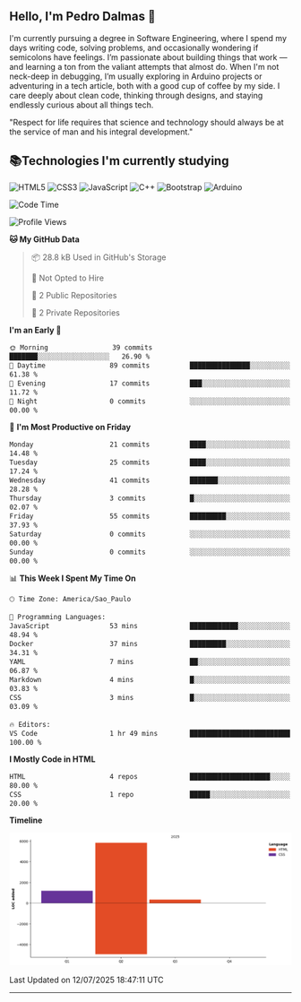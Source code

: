 
## Hello, I'm Pedro Dalmas 👋

I'm currently pursuing a degree in Software Engineering, where I spend my days writing code, solving problems, and occasionally wondering if semicolons have feelings. I’m passionate about building things that work —  and learning a ton from the valiant attempts that almost do. When I'm not neck-deep in debugging, I’m usually exploring in Arduino projects or adventuring in a tech article, both with a good cup of coffee by my side. I care deeply about clean code, thinking through designs, and staying endlessly curious about all things tech.

"Respect for life requires that science and technology should always be at the service of man and his integral development."

## 📚Technologies I'm currently studying

![HTML5](https://img.shields.io/badge/html5-%23E34F26.svg?style=for-the-badge&logo=html5&logoColor=white) ![CSS3](https://img.shields.io/badge/css3-%231572B6.svg?style=for-the-badge&logo=css3&logoColor=white) ![JavaScript](https://img.shields.io/badge/javascript-%23323330.svg?style=for-the-badge&logo=javascript&logoColor=%23F7DF1E) ![C++](https://img.shields.io/badge/c++-%2300599C.svg?style=for-the-badge&logo=c%2B%2B&logoColor=white) ![Bootstrap](https://img.shields.io/badge/bootstrap-%238511FA.svg?style=for-the-badge&logo=bootstrap&logoColor=white) ![Arduino](https://img.shields.io/badge/-Arduino-00979D?style=for-the-badge&logo=Arduino&logoColor=white)

<!--START_SECTION:waka-->
![Code Time](http://img.shields.io/badge/Code%20Time-4%20hrs%2026%20mins-blue)

![Profile Views](http://img.shields.io/badge/Profile%20Views-91-blue)

**🐱 My GitHub Data** 

> 📦 28.8 kB Used in GitHub's Storage 
 > 
> 🚫 Not Opted to Hire
 > 
> 📜 2 Public Repositories 
 > 
> 🔑 2 Private Repositories 
 > 
**I'm an Early 🐤** 

```text
🌞 Morning                39 commits          ███████░░░░░░░░░░░░░░░░░░   26.90 % 
🌆 Daytime                89 commits          ███████████████░░░░░░░░░░   61.38 % 
🌃 Evening                17 commits          ███░░░░░░░░░░░░░░░░░░░░░░   11.72 % 
🌙 Night                  0 commits           ░░░░░░░░░░░░░░░░░░░░░░░░░   00.00 % 
```
📅 **I'm Most Productive on Friday** 

```text
Monday                   21 commits          ████░░░░░░░░░░░░░░░░░░░░░   14.48 % 
Tuesday                  25 commits          ████░░░░░░░░░░░░░░░░░░░░░   17.24 % 
Wednesday                41 commits          ███████░░░░░░░░░░░░░░░░░░   28.28 % 
Thursday                 3 commits           █░░░░░░░░░░░░░░░░░░░░░░░░   02.07 % 
Friday                   55 commits          █████████░░░░░░░░░░░░░░░░   37.93 % 
Saturday                 0 commits           ░░░░░░░░░░░░░░░░░░░░░░░░░   00.00 % 
Sunday                   0 commits           ░░░░░░░░░░░░░░░░░░░░░░░░░   00.00 % 
```


📊 **This Week I Spent My Time On** 

```text
🕑︎ Time Zone: America/Sao_Paulo

💬 Programming Languages: 
JavaScript               53 mins             ████████████░░░░░░░░░░░░░   48.94 % 
Docker                   37 mins             █████████░░░░░░░░░░░░░░░░   34.31 % 
YAML                     7 mins              ██░░░░░░░░░░░░░░░░░░░░░░░   06.87 % 
Markdown                 4 mins              █░░░░░░░░░░░░░░░░░░░░░░░░   03.83 % 
CSS                      3 mins              █░░░░░░░░░░░░░░░░░░░░░░░░   03.09 % 

🔥 Editors: 
VS Code                  1 hr 49 mins        █████████████████████████   100.00 % 
```

**I Mostly Code in HTML** 

```text
HTML                     4 repos             ████████████████████░░░░░   80.00 % 
CSS                      1 repo              █████░░░░░░░░░░░░░░░░░░░░   20.00 % 
```



**Timeline**

![Lines of Code chart](https://raw.githubusercontent.com/pedrodalmasdev/pedrodalmasdev/main/assets/bar_graph.png)


 Last Updated on 12/07/2025 18:47:11 UTC
<!--END_SECTION:waka-->

---
